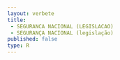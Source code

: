 ```yaml
---
layout: verbete
title:
 - SEGURANCA NACIONAL (LEGISLACAO)
 - SEGURANÇA NACIONAL (legislação)
published: false
type: R
---
```


